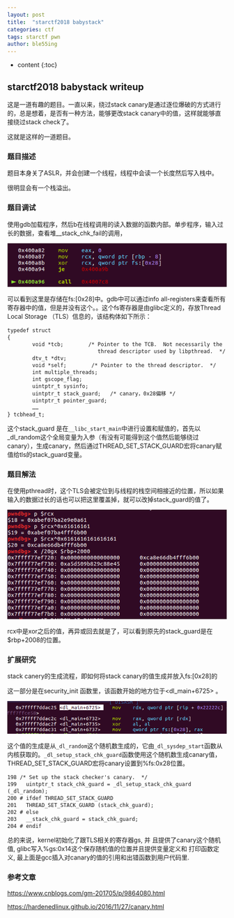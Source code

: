 ```yaml
---
layout: post
title:  "starctf2018 babystack"
categories: ctf
tags: starctf pwn
author: ble55ing
---
```


* content
{:toc}

## starctf2018 babystack writeup

这是一道有趣的题目。一直以来，绕过stack canary是通过逐位爆破的方式进行的，总是想着，是否有一种方法，能够更改stack canary中的值，这样就能够直接绕过stack check了。

这就是这样的一道题目。

### 题目描述

题目本身关了ASLR，并会创建一个线程，线程中会读一个长度然后写入栈中。

很明显会有一个栈溢出。

### 题目调试

使用gdb加载程序，然后b在线程调用的读入数据的函数内部。单步程序，输入过长的数据，查看堆__stack_chk_fail的调用，

![](https://raw.githubusercontent.com/ble55ing/PicGo/master/starctf20181.png)

可以看到这里是存储在fs:[0x28]中。gdb中可以通过info all-registers来查看所有寄存器中的值，但是并没有这个。。这个fs寄存器是由glibc定义的，存放Thread Local Storage （TLS）信息的，该结构体如下所示：

```
typedef struct
{
        void *tcb;        /* Pointer to the TCB.  Not necessarily the
                             thread descriptor used by libpthread.  */
        dtv_t *dtv;
        void *self;        /* Pointer to the thread descriptor.  */
        int multiple_threads;
        int gscope_flag;
        uintptr_t sysinfo;
        uintptr_t stack_guard;   /* canary，0x28偏移 */
        uintptr_t pointer_guard;
        ……
} tcbhead_t;
```

这个stack_guard 是在```__libc_start_main```中进行设置和赋值的，首先以_dl_random这个全局变量为入参（有没有可能得到这个值然后能够绕过canary），生成canary，然后通过THREAD_SET_STACK_GUARD宏将canary赋值给tls的stack_guard变量。 

### 题目解法

在使用pthread时，这个TLS会被定位到与线程的栈空间相接近的位置，所以如果输入的数据过长的话也可以把这里覆盖掉，就可以改掉stack_guard的值了。

![](https://raw.githubusercontent.com/ble55ing/PicGo/master/starctf20182.png)

rcx中是xor之后的值，再异或回去就是了，可以看到原先的stack_guard是在$rbp+2008的位置。

### 扩展研究

stack canery的生成流程，即如何将stack canary的值生成并放入fs:[0x28]的

这一部分是在security_init 函数里，该函数开始的地方位于<dl_main+6725> 。

![](https://raw.githubusercontent.com/ble55ing/PicGo/master/starctf20183.png)

这个值的生成是从```_dl_random```这个随机数生成的，它由```_dl_sysdep_start```函数从内核获取的。```_dl_setup_stack_chk_guard```函数使用这个随机数生成canary值，THREAD_SET_STACK_GUARD宏将canary设置到%fs:0x28位置。 

```
198	/* Set up the stack checker's canary.  */
199   uintptr_t stack_chk_guard = _dl_setup_stack_chk_guard (_dl_random);
200 # ifdef THREAD_SET_STACK_GUARD
201   THREAD_SET_STACK_GUARD (stack_chk_guard);
202 # else
203   __stack_chk_guard = stack_chk_guard;
204 # endif
```

总的来说，kernel初始化了跟TLS相关的寄存器gs, 并 且提供了canary这个随机值, glibc写入%gs:0x14这个保存随机值的位置并且提供变量定义和 打印函数定义, 最上面是gcc插入对canary的值的引用和出错函数到用户代码里. 

### 参考文章

<https://www.cnblogs.com/gm-201705/p/9864080.html> 

<https://hardenedlinux.github.io/2016/11/27/canary.html> 